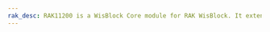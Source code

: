```yaml
---
rak_desc: RAK11200 is a WisBlock Core module for RAK WisBlock. It extends the WisBlock series with an Espressif ESP32-WROVER module that supports WiFi-BLE functions and supply a rich resource MCU for a wide variety of applications.
---
```


<rk-redirect to="/Product-Categories/WisBlock/RAK11200/Overview/" />